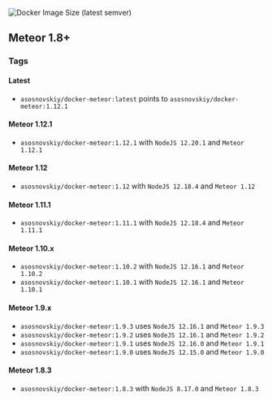 ![Docker Image Size (latest semver)](https://img.shields.io/docker/image-size/asosnovskiy/docker-meteor)
## Meteor 1.8+

### Tags

#### Latest

- `asosnovskiy/docker-meteor:latest` points to `asosnovskiy/docker-meteor:1.12.1`

#### Meteor 1.12.1

- `asosnovskiy/docker-meteor:1.12.1` with `NodeJS 12.20.1` and `Meteor 1.12.1`

#### Meteor 1.12

- `asosnovskiy/docker-meteor:1.12` with `NodeJS 12.18.4` and `Meteor 1.12`

#### Meteor 1.11.1

- `asosnovskiy/docker-meteor:1.11.1` with `NodeJS 12.18.4` and `Meteor 1.11.1`

#### Meteor 1.10.x

- `asosnovskiy/docker-meteor:1.10.2` with `NodeJS 12.16.1` and `Meteor 1.10.2`
- `asosnovskiy/docker-meteor:1.10.1` with `NodeJS 12.16.1` and `Meteor 1.10.1`

#### Meteor 1.9.x

- `asosnovskiy/docker-meteor:1.9.3` uses `NodeJS 12.16.1` and `Meteor 1.9.3`
- `asosnovskiy/docker-meteor:1.9.2` uses `NodeJS 12.16.1` and `Meteor 1.9.2`
- `asosnovskiy/docker-meteor:1.9.1` uses `NodeJS 12.16.0` and `Meteor 1.9.1`
- `asosnovskiy/docker-meteor:1.9.0` uses `NodeJS 12.15.0` and `Meteor 1.9.0`
  
#### Meteor 1.8.3

- `asosnovskiy/docker-meteor:1.8.3` with `NodeJS 8.17.0` and `Meteor 1.8.3`
